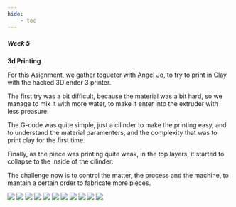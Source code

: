 ```yaml
---
hide:
    - toc
---
```


##### Week 5

**3d Printing**

For this Asignment, we gather togueter with Angel Jo, to try to print in Clay with the hacked 3D ender 3 printer.

The first try was a bit difficult, because the material was a bit hard, so we manage to mix it with more water, to make it enter into the extruder with less preasure.

The G-code was quite simple, just a cilinder to make the printing easy, and to understand the material paramenters, and the complexity that was to print clay for the first time.

Finally, as the piece was printing quite weak, in the top layers, it started to collapse to the inside of the cilinder.

The challenge now is to control the matter, the process and the machine, to mantain a certain order to fabricate more pieces.


![](../images/WT4_01.JPG)
![](../images/WT4_02.JPG)
![](../images/WT4_03.JPG)
![](../images/WT4_04.JPG)
![](../images/WT4_05.JPG)
![](../images/WT4_06.JPG)
![](../images/WT4_07.JPG)
![](../images/WT4_08.JPG)
![](../images/WT4_09.JPG)
![](../images/WT4_10.JPG)
![](../images/WT4_11.JPG)










